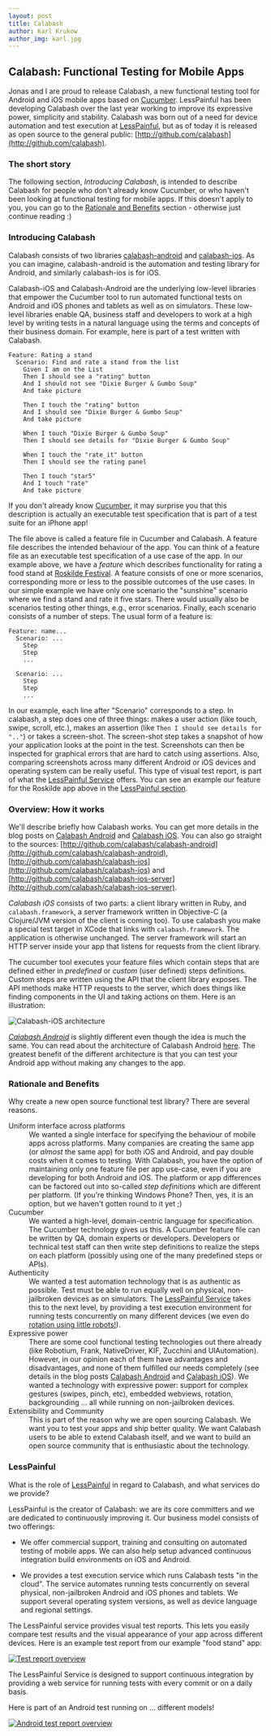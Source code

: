 ```yaml
---
layout: post
title: Calabash
author: Karl Krukow
author_img: karl.jpg
---
```


Calabash: Functional Testing for Mobile Apps
--------------------------------------------

Jonas and I are proud to release Calabash, a new functional testing
tool for Android and iOS mobile apps based on
[Cucumber](http://cukes.info). LessPainful has been developing
Calabash over the last year working to improve its expressive power,
simplicity and stability. Calabash was born out of a need for
device automation and test execution at
[LessPainful](http://www.lesspainful.com), but as of today it is
released as open source to the general public:
[http://github.com/calabash](http://github.com/calabash).

### The short story

The following section, *Introducing Calabash*, is intended to describe
Calabash for people who don't already know Cucumber, or who haven't
been looking at functional testing for mobile apps. If this doesn't
apply to you, you can go to the <a href="#rationale">Rationale and
Benefits</a> section - otherwise just continue reading :)

### Introducing Calabash

Calabash consists of two libraries
[calabash-android](http://github.com/calabash/calabash-android) and
[calabash-ios](http://github.com/calabash/calabash-ios). As you can
imagine, calabash-android is the automation and testing library for
Android, and similarly calabash-ios is for iOS.

Calabash-iOS and Calabash-Android are the underlying low-level
libraries that empower the Cucumber tool to run automated functional
tests on Android and iOS phones and tablets as well as on
simulators. These low-level libraries enable QA, business staff and
developers to work at a high level by writing tests in a natural
language using the terms and concepts of their business domain. For
example, here is part of a test written with Calabash.

    Feature: Rating a stand
      Scenario: Find and rate a stand from the list
        Given I am on the List
        Then I should see a "rating" button
        And I should not see "Dixie Burger & Gumbo Soup"
        And take picture

        Then I touch the "rating" button
        And I should see "Dixie Burger & Gumbo Soup"
        And take picture

        When I touch "Dixie Burger & Gumbo Soup"
        Then I should see details for "Dixie Burger & Gumbo Soup"

        When I touch the "rate_it" button
        Then I should see the rating panel

        Then I touch "star5"
        And I touch "rate"
        And take picture

If you don't already know [Cucumber](http://cukes.info), it may
surprise you that this description is actually an executable test
specification that is part of a test suite for an iPhone app!

The file above is called a feature file in Cucumber and Calabash. A
feature file describes the intended behaviour of the app. You can think
of a feature file as an executable test specification of a use case of
the app. In our example above, we have a *feature* which describes
functionality for rating a food stand at
[Roskilde Festival](http://roskilde-festival.dk/uk/). A feature
consists of one or more scenarios, corresponding more or less to the
possible outcomes of the use cases. In our simple example we have only
one scenario the "sunshine" scenario where we find a stand and rate it
five stars. There would usually also be scenarios testing other
things, e.g., error scenarios. Finally, each scenario consists of a
number of steps. The usual form of a feature is:

    Feature: name...
      Scenario: ...
        Step
        Step
        ...

      Scenario: ...
        Step
        Step
        ...


In our example, each line after "Scenario"
corresponds to a step. In calabash, a step does one of three things:
makes a user action (like touch, swipe, scroll, etc.), makes an
assertion (like `Then I should see details for ".."`) or takes a
screen-shot. The screen-shot step takes a snapshot of how your
application looks at the point in the test. Screenshots can then be
inspected for graphical errors that are hard to catch using
assertions. Also, comparing screenshots across many different Android
or iOS devices and operating system can be really useful. This type of visual test report, is part of what the [LessPainful Service](http://www.lesspainful.com) offers. You can see an example our feature for the Roskilde app above in the <a href="#LessPainful">LessPainful section</a>.


### Overview: How it works
We'll describe briefly how Calabash works. You can get more details in the blog posts on [Calabash Android](http://blog.lesspainful.com/2012/03/07/Calabash-Android/) and [Calabash iOS](http://blog.lesspainful.com/2012/03/07/Calabash-iOS/). You can also go straight to the sources: [http://github.com/calabash/calabash-android](http://github.com/calabash/calabash-android), [http://github.com/calabash/calabash-ios](http://github.com/calabash/calabash-ios) and [http://github.com/calabash/calabash-ios-server](http://github.com/calabash/calabash-ios-server).

_Calabash iOS_ consists of two parts: a client library written in Ruby, and `calabash.framework`, a server framework written in Objective-C (a Clojure/JVM version of the client is coming too). To use calabash you make a special test target in XCode that links with `calabash.framework`. The application is otherwise unchanged. The server framework will start an HTTP server inside your app that listens for requests from the client library.

The cucumber tool executes your feature files which contain steps that are defined either in *predefined* or *custom* (user defined) steps definitions. Custom steps are written using the API that the client library exposes. The API methods make HTTP requests to the server, which does things like finding components in the UI and taking actions on them. Here is an illustration:

![Calabash-iOS architecture](/img/calabash-ios.png)

[_Calabash Android_]([http://github.com/calabash/calabash-android]) is slightly different even though the idea is much the same. You can read about the architecture of Calabash Android [here](http://blog.lesspainful.com/2012/03/07/Calabash-Android/). The greatest benefit of the different architecture is that you can test your Android app without making any changes to the app.


<a name="rationale"></a>
### Rationale and Benefits

Why create a new open source functional test library? There are several reasons.

<dl>
 <dt>Uniform interface across platforms</dt>
 <dd>We wanted a single interface for
    specifying the behaviour of mobile apps across platforms. Many
    companies are creating the same app (or <em>almost</em> the same app) for
    both iOS and Android, and pay double costs when it comes to
    testing. With Calabash, you have the option of maintaining
    only one feature file per app use-case, even if you are
    developing for both Android and iOS. The platform or app
    differences can be factored out into so-called <em>step definitions</em>
    which are different per platform. (If you're thinking Windows Phone? Then, yes, it is an option, but we haven't gotten round to it yet ;)
 </dd>
 <dt>Cucumber</dt>
 <dd>We wanted a high-level, domain-centric language for specification. The Cucumber technology gives us this. A Cucumber feature file can be written by QA, domain experts or developers. Developers or technical test staff can then write step definitions to realize the steps on each platform (possibly using one of the many predefined steps or APIs).</dd>
 <dt>Authenticity</dt>
 <dd>We wanted a test automation technology that is as authentic as possible. Test must be able to run equally well on physical, non-jailbroken devices as on simulators. The <a href="#LessPainful">LessPainful Service</a> takes this to the next level, by providing a test execution environment for running tests concurrently on many different devices (we even do <a href="">rotation using little robots!</a>).
 </dd>
 <dt>Expressive power</dt>
 <dd>There are some cool functional testing technologies out there already (like Robotium, Frank, NativeDriver, KIF, Zucchini and UIAutomation). However, in our opinion each of them have advantages and disadvantages, and none of them fulfilled our needs completely (see details in the blog posts <a href="#">Calabash Android</a> and <a href="#">Calabash iOS</a>). We wanted a technology with expressive power: support for complex gestures (swipes, pinch, etc), embedded webviews, rotation, backgrounding ... all while running on non-jailbroken devices.
 </dd>
 <dt>Extensibility and Community</dt>
 <dd>This is part of the reason why we are open sourcing Calabash. We want you to test your apps and ship better quality. We want Calabash users to be able to extend Calabash itself, and we want to build an open source community that is enthusiastic about the technology.
 </dd>

</dl>


<a name="LessPainful"></a>
### LessPainful

What is the role of [LessPainful](http://www.lesspainful.com) in
regard to Calabash, and what services do we provide?

LessPainful is the creator of Calabash: we are its core committers and
we are dedicated to continuously improving it. Our business model
consists of two offerings:

* We offer commercial support, training and consulting on
automated testing of mobile apps. We can also help setup advanced
continuous integration build environments on iOS and Android.

* We provides a test execution service which runs
Calabash tests "in the cloud". The service automates running tests
concurrently on several physical, non-jailbroken Android and iOS
phones and tablets. We support several operating system versions, as
well as device language and regional settings.

The LessPainful service provides visual test reports. This lets you
easily compare test results and the visual appearance of your app
across different devices. Here is an example test report from our
example "food stand" app:

<a href="/img/test_report_overview.png">
<img src="/img/test_report_large.png" title="Test report overview" alt="Test report overview">
</a>


The LessPainful Service is designed to support continuous integration
by providing a web service for running tests with every commit or on a
daily basis.


Here is part of an Android test running on ... different models!

<a href="/img/android_test_report_overview.png">
<img src="/img/android_test_report_large.png" title="Android test report overview" alt="Android test report overview">
</a>
